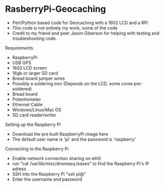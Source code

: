 RasberryPi-Geocaching
=====================

- Perl/Python based code for Geocaching with a 1602 LCD and a RPi 
- This code is not entirely my work, some of the code 
- Credit to my friend and peer Jason Giberson for helping with testing and troubleshooting code. 

Requirements
  - RaspberryPi
  - USB GPS 
  - 1602 LCD screen
  - 16gb or larger SD card
  - Bread board jumper wires
  - Possibly a soldering iron (Depends on the LCD, some come pre-soldered)
  - Bread board
  - Potentiometer
  - Ethernet Cable
  - Windows/Linux/Mac OS
  - SD card reader/writer

Setting up the Raspberry Pi
- Download the pre built RaspberryPi image here 
- The default user name is 'pi' and the password is 'raspberry'

Connecting to the Raspberry Pi
- Enable network connection sharing on eth0
- run "cat /var/lib/misc/dnsmasq.leases" to find the Raspberry Pi's IP adress
- SSH into the Raspberry Pi "ssh pi@<IP of Pi>"
- Enter the username and password
